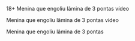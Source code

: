 18+ Menina que engoliu lâmina de 3 pontas vídeo

Menina que engoliu lâmina de 3 pontas vídeo

Menina que engoliu lâmina de 3 pontas
